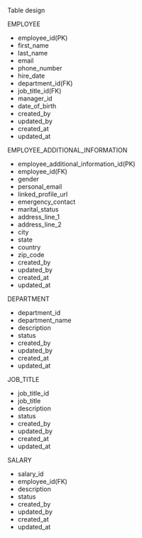 Table design

EMPLOYEE
- employee_id(PK)
- first_name
- last_name
- email
- phone_number
- hire_date
- department_id(FK)
- job_title_id(FK)
- manager_id
- date_of_birth
- created_by
- updated_by
- created_at
- updated_at
	 
EMPLOYEE_ADDITIONAL_INFORMATION
 - employee_additional_information_id(PK)
 - employee_id(FK)
 - gender
 - personal_email
 - linked_profile_url
 - emergency_contact
 - marital_status
 - address_line_1
 - address_line_2
 - city
 - state
 - country
 - zip_code
 - created_by
 - updated_by
 - created_at
 - updated_at
	 
DEPARTMENT
 - department_id
 - department_name
 - description
 - status
 - created_by
 - updated_by
 - created_at
 - updated_at
	 
JOB_TITLE
- job_title_id
- job_title
- description
- status
- created_by
- updated_by
- created_at
- updated_at
	 
SALARY
- salary_id
- employee_id(FK)
- description
- status
- created_by
- updated_by
- created_at
- updated_at



